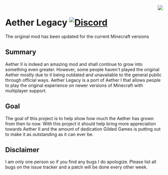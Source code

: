 <img align="right" src="http://i.imgur.com/r0ztn.png" >

# Aether Legacy [![Discord](https://img.shields.io/badge/Discord-join-7289DA.svg)](https://discord.gg/tja2Kxr)

The original mod has been updated for the current Minecraft versions

## Summary 

Aether II is indeed an amazing mod and shall continue to grow into something even greater. However, some people haven't played the original Aether mostly due to it being outdated and unavailable to the general public through official ways. Aether Legacy is a port of Aether I that allows people to play the original experience on newer versions of Minecraft with multiplayer support.

## Goal

The goal of this project is to help show how much the Aether has grown from then to now. With this project it should help bring more appreciation towards Aether II and the amount of dedication Gilded Games is putting out to make it as outstanding as it can ever be.

## Disclaimer

I am only one person so if you find any bugs I do apologize. Please list all bugs on the issue tracker and a patch will be done every other week.

